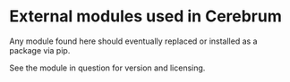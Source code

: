 # External modules used in Cerebrum

Any module found here should eventually replaced or installed
as a package via pip.

See the module in question for version and licensing.
